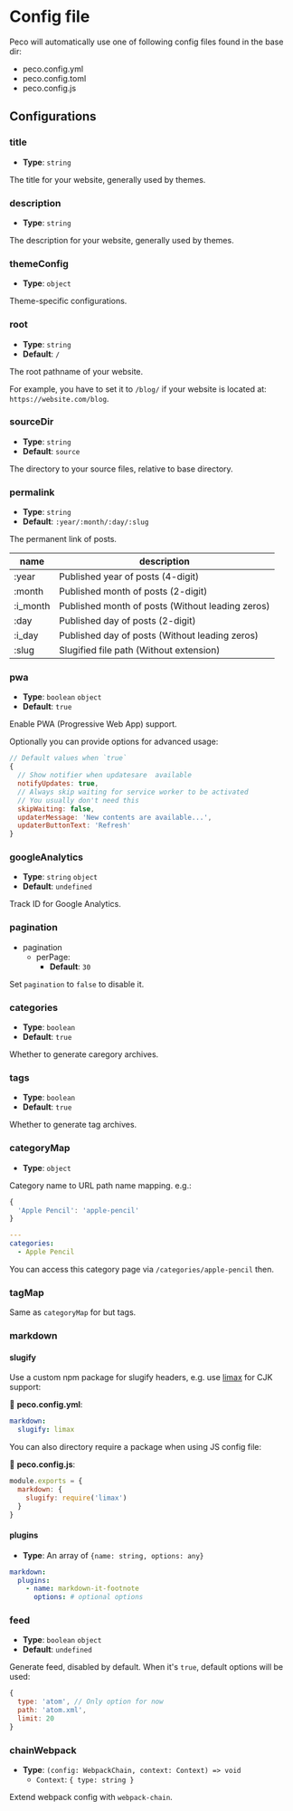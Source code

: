 # Config file

Peco will automatically use one of following config files found in the base dir:

- peco.config.yml
- peco.config.toml
- peco.config.js

## Configurations

### title

- __Type__: `string`

The title for your website, generally used by themes.

### description

- __Type__: `string`

The description for your website, generally used by themes.

### themeConfig

- __Type__: `object`

Theme-specific configurations.

### root

- __Type__: `string`
- __Default__: `/`

The root pathname of your website.

For example, you have to set it to `/blog/` if your website is located at: `https://website.com/blog`.

### sourceDir

- __Type__: `string`
- __Default__: `source`

The directory to your source files, relative to base directory.

### permalink

- __Type__: `string`
- __Default__: `:year/:month/:day/:slug`

The permanent link of posts.

|name|description|
|---|---|
|:year|Published year of posts (4-digit)|
|:month|Published month of posts (2-digit)|
|:i_month|Published month of posts (Without leading zeros)|
|:day|Published day of posts (2-digit)|
|:i_day|Published day of posts (Without leading zeros)|
|:slug|Slugified file path (Without extension)|

### pwa

- __Type__: `boolean` `object`
- __Default__: `true`

Enable PWA (Progressive Web App) support.

Optionally you can provide options for advanced usage:

```js
// Default values when `true`
{
  // Show notifier when updatesare  available
  notifyUpdates: true,
  // Always skip waiting for service worker to be activated
  // You usually don't need this
  skipWaiting: false,
  updaterMessage: 'New contents are available...',
  updaterButtonText: 'Refresh'
}
```

### googleAnalytics

- __Type__: `string` `object`
- __Default__: `undefined`

Track ID for Google Analytics.

### pagination

- pagination
  - perPage: 
    - __Default__: `30`

Set `pagination` to `false` to disable it.

### categories

- __Type__: `boolean`
- __Default__: `true`

Whether to generate caregory archives.

### tags

- __Type__: `boolean`
- __Default__: `true`

Whether to generate tag archives.

### categoryMap

- __Type__: `object`

Category name to URL path name mapping. e.g.:

```js
{
  'Apple Pencil': 'apple-pencil'
}
```

```yaml
---
categories:
  - Apple Pencil
```

You can access this category page via `/categories/apple-pencil` then.

### tagMap

Same as `categoryMap` for but tags.

### markdown

#### slugify

Use a custom npm package for slugify headers, e.g. use [limax](https://github.com/lovell/limax) for CJK support:

📝 __peco.config.yml__:

```yaml
markdown:
  slugify: limax
```

You can also directory require a package when using JS config file:

📝 __peco.config.js__:

```js
module.exports = {
  markdown: {
    slugify: require('limax')
  }
}
```

#### plugins

- __Type__: An array of `{name: string, options: any}`

```yaml
markdown:
  plugins:
    - name: markdown-it-footnote
      options: # optional options
```

### feed

- __Type__: `boolean` `object`
- __Default__: `undefined`

Generate feed, disabled by default. When it's `true`, default options will be used:

```js
{
  type: 'atom', // Only option for now
  path: 'atom.xml',
  limit: 20
}
```

### chainWebpack

- __Type__: `(config: WebpackChain, context: Context) => void`
  - `Context`: `{ type: string }`

Extend webpack config with `webpack-chain`.

